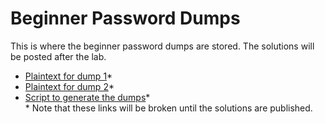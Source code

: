 # Beginner Password Dumps  

This is where the beginner password dumps are stored.  The solutions will be posted after the lab.  
* [Plaintext for dump 1](https://github.com/JonZeolla/Presentation_Materials/tree/Password-Cracking_2015-09-24/Beginner/Password_Dumps/.Solutions/Dump1-Beginner-Plaintext.txt)\*  
* [Plaintext for dump 2](https://github.com/JonZeolla/Presentation_Materials/tree/Password-Cracking_2015-09-24/Beginner/Password_Dumps/.Solutions/Dump2-Beginner-Plaintext.txt)\*  
* [Script to generate the dumps](https://github.com/JonZeolla/Presentation_Materials/tree/Password-Cracking_2015-09-24/Beginner/Password_Dumps/.Solutions/Gen-Beginner.sh)\*  
\* Note that these links will be broken until the solutions are published.  


